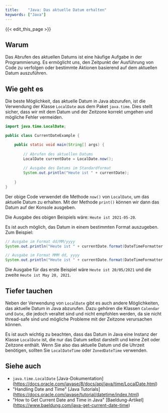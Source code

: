 ```yaml
---
title:    "Java: Das aktuelle Datum erhalten"
keywords: ["Java"]
---
```


{{< edit_this_page >}}

## Warum

Das Abrufen des aktuellen Datums ist eine häufige Aufgabe in der Programmierung. Es ermöglicht uns, den Zeitpunkt der Ausführung von Code zu verfolgen oder bestimmte Aktionen basierend auf dem aktuellen Datum auszuführen.

## Wie geht es

Die beste Möglichkeit, das aktuelle Datum in Java abzurufen, ist die Verwendung der Klasse `LocalDate` aus dem Paket `java.time`. Dies stellt sicher, dass wir mit dem Datum und der Zeitzone korrekt umgehen und mögliche Fehler vermeiden.

```Java
import java.time.LocalDate;

public class CurrentDateExample {

    public static void main(String[] args) {
    
        // Abrufen des aktuellen Datums
        LocalDate currentDate = LocalDate.now();
        
        // Ausgabe des Datums im Standardformat
        System.out.println("Heute ist " + currentDate);
    
    }
}
```

Der obige Code verwendet die Methode `now()` von `LocalDate`, um das aktuelle Datum zu erhalten. Mit der Methode `print()` können wir dann das Datum auf der Konsole ausgeben.

Die Ausgabe des obigen Beispiels wäre: `Heute ist 2021-05-20`.

Es ist auch möglich, das Datum in einem bestimmten Format auszugeben. Zum Beispiel:

```Java
// Ausgabe im Format dd/MM/yyyy
System.out.println("Heute ist " + currentDate.format(DateTimeFormatter.ofPattern("dd/MM/yyyy")));

// Ausgabe im Format MMM dd, yyyy
System.out.println("Heute ist " + currentDate.format(DateTimeFormatter.ofPattern("MMM dd, yyyy")));
```

Die Ausgabe für das erste Beispiel wäre `Heute ist 20/05/2021` und die zweite `Heute ist May 20, 2021`.

## Tiefer tauchen

Neben der Verwendung von `LocalDate` gibt es auch andere Möglichkeiten, das aktuelle Datum in Java abzurufen. Dazu gehören die Klassen `Calendar` und `Date`, die jedoch veraltet sind und nicht empfohlen werden, da sie nicht thread-safe sind und mögliche Probleme mit der Zeitzone verursachen können.

Es ist auch wichtig zu beachten, dass das Datum in Java eine Instanz der Klasse `LocalDate` ist, die nur das Datum selbst darstellt und keine Zeit oder Zeitzone enthält. Wenn Sie also das aktuelle Datum und die Uhrzeit benötigen, sollten Sie `LocalDateTime` oder `ZonedDateTime` verwenden.

## Siehe auch

- `java.time.LocalDate` [Java-Dokumentation] (https://docs.oracle.com/javase/8/docs/api/java/time/LocalDate.html)
- "Handling Date and Time" [Java Tutorials] (https://docs.oracle.com/javase/tutorial/datetime/index.html)
- "How to Get Current Date and Time in Java" [Baeldung-Artikel] (https://www.baeldung.com/java-get-current-date-time)